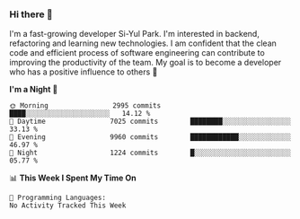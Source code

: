 ### Hi there 👋


I'm a fast-growing developer Si-Yul Park. I'm interested in backend, refactoring and learning new technologies. I am confident that the clean code and efficient process of software engineering can contribute to improving the productivity of the team. My goal is to become a developer who has a positive influence to others 🔭

<!--START_SECTION:waka-->
**I'm a Night 🦉** 

```text
🌞 Morning                2995 commits        ████░░░░░░░░░░░░░░░░░░░░░   14.12 % 
🌆 Daytime                7025 commits        ████████░░░░░░░░░░░░░░░░░   33.13 % 
🌃 Evening                9960 commits        ████████████░░░░░░░░░░░░░   46.97 % 
🌙 Night                  1224 commits        █░░░░░░░░░░░░░░░░░░░░░░░░   05.77 % 
```


📊 **This Week I Spent My Time On** 

```text
💬 Programming Languages: 
No Activity Tracked This Week
```


<!--END_SECTION:waka-->
